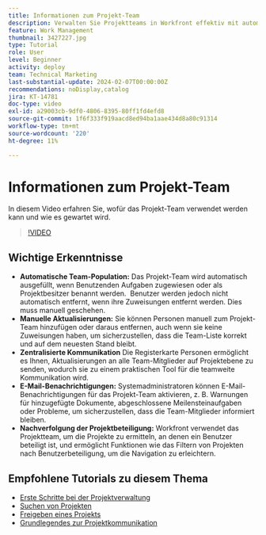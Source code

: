 ```yaml
---
title: Informationen zum Projekt-Team
description: Verwalten Sie Projektteams in Workfront effektiv mit automatisierter Teampopulation, manuellen Aktualisierungen, zentralisierter Kommunikation, E-Mail-Benachrichtigungen und Tracking der Projektbeteiligung, um die Zusammenarbeit zu optimieren.
feature: Work Management
thumbnail: 3427227.jpg
type: Tutorial
role: User
level: Beginner
activity: deploy
team: Technical Marketing
last-substantial-update: 2024-02-07T00:00:00Z
recommendations: noDisplay,catalog
jira: KT-14781
doc-type: video
exl-id: a29003cb-9df0-4806-8395-80ff1fd4efd8
source-git-commit: 1f6f333f919aacd8ed94ba1aae434d8a80c91314
workflow-type: tm+mt
source-wordcount: '220'
ht-degree: 11%

---
```


# Informationen zum Projekt-Team

In diesem Video erfahren Sie, wofür das Projekt-Team verwendet werden kann und wie es gewartet wird.

>[!VIDEO](https://video.tv.adobe.com/v/3427227/?quality=12&learn=on&enablevpops)

## Wichtige Erkenntnisse

* **Automatische Team-Population:** Das Projekt-Team wird automatisch ausgefüllt, wenn Benutzenden Aufgaben zugewiesen oder als Projektbesitzer benannt werden. &#x200B; Benutzer werden jedoch nicht automatisch entfernt, wenn ihre Zuweisungen entfernt werden. Dies muss manuell geschehen. &#x200B;
* **Manuelle Aktualisierungen:** Sie können Personen manuell zum Projekt-Team hinzufügen oder daraus entfernen, auch wenn sie keine Zuweisungen haben, um sicherzustellen, dass die Team-Liste korrekt und auf dem neuesten Stand bleibt. &#x200B;
* **Zentralisierte Kommunikation** Die Registerkarte Personen ermöglicht es Ihnen, Aktualisierungen an alle Team-Mitglieder auf Projektebene zu senden, wodurch sie zu einem praktischen Tool für die teamweite Kommunikation wird. &#x200B;
* **E-Mail-Benachrichtigungen:** Systemadministratoren können E-Mail-Benachrichtigungen für das Projekt-Team aktivieren, z. B. Warnungen für hinzugefügte Dokumente, abgeschlossene Meilensteinaufgaben oder Probleme, um sicherzustellen, dass die Team-Mitglieder informiert bleiben. &#x200B;
* **Nachverfolgung der Projektbeteiligung:** Workfront verwendet das Projektteam, um die Projekte zu ermitteln, an denen ein Benutzer beteiligt ist, und ermöglicht Funktionen wie das Filtern von Projekten nach Benutzerbeteiligung, um die Navigation zu erleichtern. &#x200B;

## Empfohlene Tutorials zu diesem Thema

* [Erste Schritte bei der Projektverwaltung](/help/manage-work/projects/getting-started-manage-a-project.md)
* [Suchen von Projekten](/help/manage-work/projects/find-projects.md)
* [Freigeben eines Projekts](/help/manage-work/projects/share-a-project.md)
* [Grundlegendes zur Projektkommunikation](/help/manage-work/projects/understand-project-communication.md)
